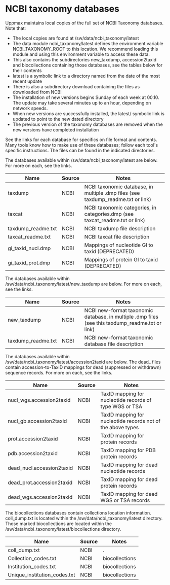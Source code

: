 # NCBI taxonomy databases

Uppmax maintains local copies of the full set of NCBI Taxonomy databases. Note that:

- The local copies are found at /sw/data/ncbi_taxonomy/latest
- The data module ncbi_taxonomy/latest defines the environment variable NCBI_TAXONOMY_ROOT to this location. We recommend loading this module and using this environment variable to access these data.
- This also contains the subdirectories new_taxdump, accession2taxid and biocollections containing those databases, see the tables below for their contents
- latest is a symbolic link to a directory named from the date of the most recent update
- There is also a subdirectory download containing the files as downloaded from NCBI
- The installation of new versions begins Sunday of each week at 00.10. The update may take several minutes up to an hour, depending on network speeds.
- When new versions are successfully installed, the latest/ symbolic link is updated to point to the new dated directory
- The previous version of the taxonomy databases are removed when the new versions have completed installation

See the links for each database for specifics on file format and contents. Many tools know how to make use of these databases; follow each tool's specific instructions. The files can be found in the indicated directories.

The databases available within /sw/data/ncbi_taxonomy/latest are below. For more on each, see the links.

Name               | Source  | Notes
-------------------|---------|---------------------
taxdump            | NCBI    | NCBI taxonomic database, in multiple .dmp files (see taxdump_readme.txt or link)
taxcat             | NCBI    | NCBI taxonomic categories, in categories.dmp (see taxcat_readme.txt or link)
taxdump_readme.txt | NCBI    | NCBI taxdump file description
taxcat_readme.txt  | NCBI    | NCBI taxcat file description
gi_taxid_nucl.dmp  | NCBI    | Mappings of nucleotide GI to taxid (DEPRECATED)
gi_taxid_prot.dmp  | NCBI    | Mappings of protein GI to taxid (DEPRECATED)

The databases available within /sw/data/ncbi_taxonomy/latest/new_taxdump are below. For more on each, see the links.

Name                | Source  | Notes
--------------------|---------|--------------------------------------------------
new_taxdump         | NCBI    | NCBI new-format taxonomic database, in multiple .dmp files (see this taxdump_readme.txt or link)
taxdump_readme.txt  | NCBI    | NCBI new-format taxonomic database file description

The databases available within /sw/data/ncbi_taxonomy/latest/accession2taxid are below. The dead_ files contain accession-to-TaxID mappings for dead (suppressed or withdrawn) sequence records. For more on each, see the links.

Name                      | Source  | Notes
--------------------------|---------|----------------
nucl_wgs.accession2taxid  | NCBI    | TaxID mapping for nucleotide records of type WGS or TSA
nucl_gb.accession2taxid   | NCBI    | TaxID mapping for nucleotide records not of the above types
prot.accession2taxid      | NCBI    | TaxID mapping for protein records
pdb.accession2taxid       | NCBI    | TaxID mapping for PDB protein records
dead_nucl.accession2taxid | NCBI    | TaxID mapping for dead nucleotide records
dead_prot.accession2taxid | NCBI    | TaxID mapping for dead protein records
dead_wgs.accession2taxid  | NCBI    | TaxID mapping for dead WGS or TSA records

The biocollections databases contain collections location information. coll_dump.txt is located within the /sw/data/ncbi_taxonomy/latest directory. Those marked biocollections are located within the /sw/data/ncbi_taxonomy/latest/biocollections directory.

Name                          | Source  | Notes
------------------------------|---------|------
coll_dump.txt                 | NCBI    | .
Collection_codes.txt          | NCBI    | biocollections
Institution_codes.txt         | NCBI    | biocollections
Unique_institution_codes.txt  | NCBI    | biocollections
